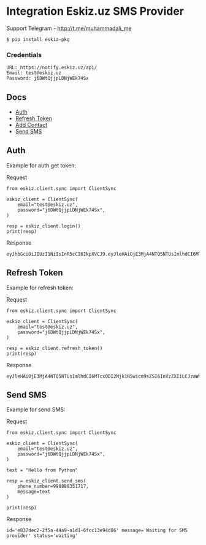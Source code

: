 # Integration Eskiz.uz SMS Provider
Support Telegram - http://t.me/muhammadali_me <br>

```
$ pip install eskiz-pkg
```
### Credentials
```
URL: https://notify.eskiz.uz/api/
Email: test@eskiz.uz
Password: j6DWtQjjpLDNjWEk74Sx
```

## Docs
   * [Auth](#auth)
   * [Refresh Token](#refresh-token)
   * [Add Contact](#add-contact)
   * [Send SMS](#send-sms)
## Auth
Example for auth get token:

Request

```
from eskiz.client.sync import ClientSync

eskiz_client = ClientSync(
    email="test@eskiz.uz",
    password="j6DWtQjjpLDNjWEk74Sx",
)

resp = eskiz_client.login()
print(resp)
```
Response
```
eyJhbGciOiJIUzI1NiIsInR5cCI6IkpXVCJ9.eyJleHAiOjE3MjA4NTQ5NTUsImlhdCI6MTcxODI2Mjk1NSwicm9sZSI6InVzZXIiLCJzaWduIjoiNjU5OWQ1MWU4ZjU0NTFmMjc3OTQ1MTA3N2NmMzdmMTMxM2QzYjkzMDk1Y
```
## Refresh Token
Example for refresh token:

Request

```
from eskiz.client.sync import ClientSync

eskiz_client = ClientSync(
    email="test@eskiz.uz",
    password="j6DWtQjjpLDNjWEk74Sx",
)

resp = eskiz_client.refresh_token()
print(resp)
```
Response

```
eyJleHAiOjE3MjA4NTQ5NTUsImlhdCI6MTcxODI2Mjk1NSwicm9sZSI6InVzZXIiLCJzaWduIjoiNjU5OWQ1MWU4ZjU0NTFmMjc3OTQ1MTA3N2NmMzdmMTMxM2QzYjkzMDk1Y
```
## Send SMS
Example for send SMS:

Request

```
from eskiz.client.sync import ClientSync

eskiz_client = ClientSync(
    email="test@eskiz.uz",
    password="j6DWtQjjpLDNjWEk74Sx",
)

text = "Hello from Python"

resp = eskiz_client.send_sms(
    phone_number=998888351717,
    message=text
)

print(resp)
```
Response

```
id='e837dec2-2f5a-44a9-a1d1-6fcc13e94d86' message='Waiting for SMS provider' status='waiting'
```